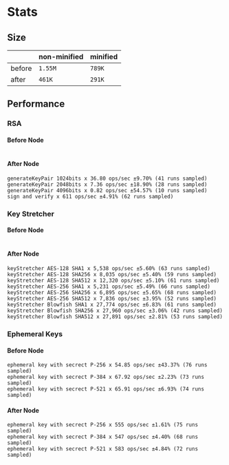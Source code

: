 # Stats

## Size

|       | non-minified | minified |
|-------|--------------|----------|
|before | `1.55M`      | `789K`   |
|after  | `461K`       | `291K`   |

## Performance

### RSA

#### Before Node

```
```

#### After Node

```
generateKeyPair 1024bits x 36.80 ops/sec ±9.70% (41 runs sampled)
generateKeyPair 2048bits x 7.36 ops/sec ±18.90% (28 runs sampled)
generateKeyPair 4096bits x 0.82 ops/sec ±54.57% (10 runs sampled)
sign and verify x 611 ops/sec ±4.91% (62 runs sampled)
```

### Key Stretcher


#### Before Node

```
```

#### After Node

```
keyStretcher AES-128 SHA1 x 5,538 ops/sec ±5.60% (63 runs sampled)
keyStretcher AES-128 SHA256 x 8,035 ops/sec ±5.40% (59 runs sampled)
keyStretcher AES-128 SHA512 x 12,320 ops/sec ±5.10% (61 runs sampled)
keyStretcher AES-256 SHA1 x 5,231 ops/sec ±5.49% (66 runs sampled)
keyStretcher AES-256 SHA256 x 6,895 ops/sec ±5.65% (68 runs sampled)
keyStretcher AES-256 SHA512 x 7,836 ops/sec ±3.95% (52 runs sampled)
keyStretcher Blowfish SHA1 x 27,774 ops/sec ±6.83% (61 runs sampled)
keyStretcher Blowfish SHA256 x 27,960 ops/sec ±3.06% (42 runs sampled)
keyStretcher Blowfish SHA512 x 27,891 ops/sec ±2.81% (53 runs sampled)
```

### Ephemeral Keys

#### Before Node

```
ephemeral key with secrect P-256 x 54.85 ops/sec ±43.37% (76 runs sampled)
ephemeral key with secrect P-384 x 67.92 ops/sec ±2.23% (73 runs sampled)
ephemeral key with secrect P-521 x 65.91 ops/sec ±6.93% (74 runs sampled)
```

#### After Node

```
ephemeral key with secrect P-256 x 555 ops/sec ±1.61% (75 runs sampled)
ephemeral key with secrect P-384 x 547 ops/sec ±4.40% (68 runs sampled)
ephemeral key with secrect P-521 x 583 ops/sec ±4.84% (72 runs sampled)
```
